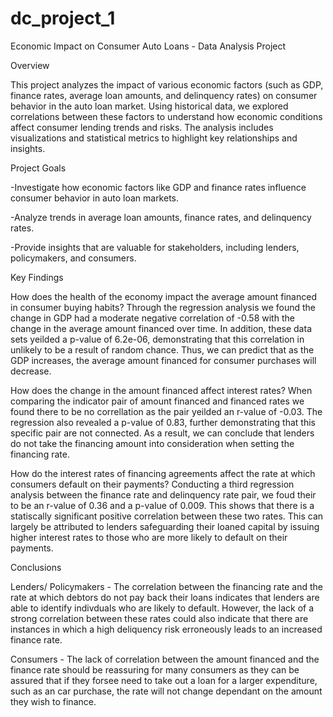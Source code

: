 # dc_project_1

Economic Impact on Consumer Auto Loans - Data Analysis Project

Overview

This project analyzes the impact of various economic factors (such as GDP, finance rates, average loan amounts, and delinquency rates) on consumer behavior in the auto loan market. Using historical data, we explored correlations between these factors to understand how economic conditions affect consumer lending trends and risks. The analysis includes visualizations and statistical metrics to highlight key relationships and insights.

Project Goals

-Investigate how economic factors like GDP and finance rates influence consumer behavior in auto loan markets.

-Analyze trends in average loan amounts, finance rates, and delinquency rates.

-Provide insights that are valuable for stakeholders, including lenders, policymakers, and consumers.

Key Findings

How does the health of the economy impact the average amount financed in consumer buying habits?
  Through the regression analysis we found the change in GDP had a moderate negative correlation of -0.58 with the change in the average amount financed over time. In addition, these data sets yeilded a p-value of 6.2e-06, demonstrating that this correlation in unlikely to be a result of random chance. Thus, we can predict that as the GDP increases, the average amount financed for consumer purchases will decrease.
  
How does the change in the amount financed affect interest rates?
  When comparing the indicator pair of amount financed and financed rates we found there to be no correllation as the pair yeilded an r-value of -0.03. The regression also revealed a p-value of 0.83, further demonstrating that this specific pair are not connected. As a result, we can conclude that lenders do not take the financing amount into consideration when setting the financing rate.
  
How do the interest rates of financing agreements affect the rate at which consumers default on their payments?
  Conducting a third regression analysis between the finance rate and delinquency rate pair, we foud their to be an r-value of 0.36 and a p-value of 0.009. This shows that there is a statiscally significant positive correlation between these two rates. This can largely be attributed to lenders safeguarding their loaned capital by issuing higher interest rates to those who are more likely to default on their payments.

Conclusions

Lenders/ Policymakers - The correlation between the financing rate and the rate at which debtors do not pay back their loans indicates that lenders are able to identify indivduals who are likely to default. However, the lack of a strong correlation between these rates could also indicate that there are instances in which a high deliquency risk erroneously leads to an increased finance rate.

Consumers - The lack of correlation between the amount financed and the finance rate should be reassuring for many consumers as they can be assured that if they forsee need to take out a loan for a larger expenditure, such as an car purchase, the rate will not change dependant on the amount they wish to finance.
